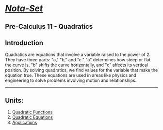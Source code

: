 # [***Nota-Set***](index.md)
## Pre-Calculus 11 - <i class="fa-solid fa-superscript"></i> Quadratics
## **Introduction**

Quadratics are equations that involve a variable raised to the power of 2. They have three parts: "a," "b," and "c." "a" determines how steep or flat the curve is, "b" shifts the curve horizontally, and "c" affects its vertical position. By solving quadratics, we find values for the variable that make the equation true. These equations are used in areas like physics and engineering to solve problems involving motion and relationships.

---

## **Units**:

1. [Quadratic Functions](quad/func.md)
2. [Quadratic Equations](quad/equ.md)
3. [Applications](quad/apply.md)

<link rel="stylesheet" href="https://cdnjs.cloudflare.com/ajax/libs/font-awesome/6.3.0/css/all.min.css">